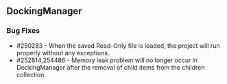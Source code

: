 ## DockingManager

### Bug Fixes

* \#250283 - When the saved Read-Only file is loaded, the project will run properly without any exceptions.
* \#252814,254486 - Memory leak problem will no longer occur in DockingManager after the removal of child items from the children collection.


